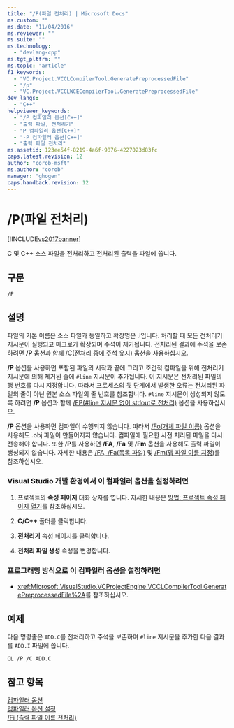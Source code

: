 ```yaml
---
title: "/P(파일 전처리) | Microsoft Docs"
ms.custom: ""
ms.date: "11/04/2016"
ms.reviewer: ""
ms.suite: ""
ms.technology: 
  - "devlang-cpp"
ms.tgt_pltfrm: ""
ms.topic: "article"
f1_keywords: 
  - "VC.Project.VCCLCompilerTool.GeneratePreprocessedFile"
  - "/p"
  - "VC.Project.VCCLWCECompilerTool.GeneratePreprocessedFile"
dev_langs: 
  - "C++"
helpviewer_keywords: 
  - "/P 컴파일러 옵션[C++]"
  - "출력 파일, 전처리기"
  - "P 컴파일러 옵션[C++]"
  - "-P 컴파일러 옵션[C++]"
  - "출력 파일 전처리"
ms.assetid: 123ee54f-8219-4a6f-9876-4227023d83fc
caps.latest.revision: 12
author: "corob-msft"
ms.author: "corob"
manager: "ghogen"
caps.handback.revision: 12
---
```

# /P(파일 전처리)
[!INCLUDE[vs2017banner](../../assembler/inline/includes/vs2017banner.md)]

C 및 C\+\+ 소스 파일을 전처리하고 전처리된 출력을 파일에 씁니다.  
  
## 구문  
  
```  
/P  
```  
  
## 설명  
 파일의 기본 이름은 소스 파일과 동일하고 확장명은 .i입니다.  처리할 때 모든 전처리기 지시문이 실행되고 매크로가 확장되며 주석이 제거됩니다.  전처리된 결과에 주석을 보존하려면 **\/P** 옵션과 함께 [\/C\(전처리 중에 주석 유지\)](../../build/reference/c-preserve-comments-during-preprocessing.md) 옵션을 사용하십시오.  
  
 **\/P** 옵션을 사용하면 포함된 파일의 시작과 끝에 그리고 조건적 컴파일을 위해 전처리기 지시문에 의해 제거된 줄에 `#line` 지시문이 추가됩니다.  이 지시문은 전처리된 파일의 행 번호를 다시 지정합니다.  따라서 프로세스의 뒷 단계에서 발생한 오류는 전처리된 파일의 줄이 아닌 원본 소스 파일의 줄 번호를 참조합니다.  `#line` 지시문이 생성되지 않도록 하려면 **\/P** 옵션과 함께 [\/EP\(\#line 지시문 없이 stdout로 전처리\)](../../build/reference/ep-preprocess-to-stdout-without-hash-line-directives.md) 옵션을 사용하십시오.  
  
 **\/P** 옵션을 사용하면 컴파일이 수행되지 않습니다.  따라서 [\/Fo\(개체 파일 이름\)](../../build/reference/fo-object-file-name.md) 옵션을 사용해도 .obj 파일이 만들어지지 않습니다.  컴파일에 필요한 사전 처리된 파일을 다시 전송해야 합니다.  또한 **\/P**를 사용하면 **\/FA**, **\/Fa** 및 **\/Fm** 옵션을 사용해도 출력 파일이 생성되지 않습니다.  자세한 내용은 [\/FA, \/Fa\(목록 파일\)](../../build/reference/fa-fa-listing-file.md) 및 [\/Fm\(맵 파일 이름 지정\)](../../build/reference/fm-name-mapfile.md)를 참조하십시오.  
  
### Visual Studio 개발 환경에서 이 컴파일러 옵션을 설정하려면  
  
1.  프로젝트의 **속성 페이지** 대화 상자를 엽니다.  자세한 내용은 [방법: 프로젝트 속성 페이지 열기](../../misc/how-to-open-project-property-pages.md)를 참조하십시오.  
  
2.  **C\/C\+\+** 폴더를 클릭합니다.  
  
3.  **전처리기** 속성 페이지를 클릭합니다.  
  
4.  **전처리 파일 생성** 속성을 변경합니다.  
  
### 프로그래밍 방식으로 이 컴파일러 옵션을 설정하려면  
  
-   <xref:Microsoft.VisualStudio.VCProjectEngine.VCCLCompilerTool.GeneratePreprocessedFile%2A>를 참조하십시오.  
  
## 예제  
 다음 명령줄은 `ADD.C`를 전처리하고 주석을 보존하며 `#line` 지시문을 추가한 다음 결과를 `ADD.I` 파일에 씁니다.  
  
```  
CL /P /C ADD.C  
```  
  
## 참고 항목  
 [컴파일러 옵션](../../build/reference/compiler-options.md)   
 [컴파일러 옵션 설정](../../build/reference/setting-compiler-options.md)   
 [\/Fi \(출력 파일 이름 전처리\)](../../build/reference/fi-preprocess-output-file-name.md)